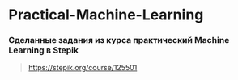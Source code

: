 # Practical-Machine-Learning
### Сделанные задания из курса практический Machine Learning в Stepik
> https://stepik.org/course/125501
